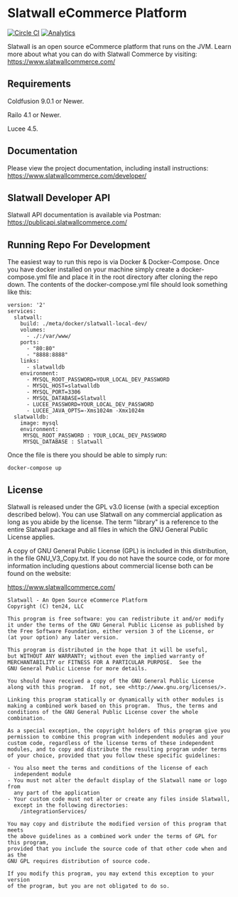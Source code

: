# Slatwall eCommerce Platform
[![Circle CI](https://circleci.com/gh/ten24/slatwall/tree/master.svg?style=svg)](https://circleci.com/gh/ten24/slatwall/tree/master) [![Analytics](https://slatwall-ga-beacon.appspot.com/UA-22767386-6/code)](https://github.com/igrigorik/ga-beacon)

Slatwall is an open source eCommerce platform that runs on the JVM.  Learn more about what you can do with Slatwall Commerce by visiting: https://www.slatwallcommerce.com/

Requirements
------------

Coldfusion 9.0.1 or Newer.

Railo 4.1 or Newer.

Lucee 4.5.


Documentation
-------------

Please view the project documentation, including install instructions: https://www.slatwallcommerce.com/developer/


Slatwall Developer API
----------------------

Slatwall API documentation is available via Postman: https://publicapi.slatwallcommerce.com/


Running Repo For Development
----------------------------

The easiest way to run this repo is via Docker & Docker-Compose.  Once you have docker installed on your machine simply create a docker-compose.yml file and place it in the root directory after cloning the repo down.  The contents of the docker-compose.yml file should look something like this:

```
version: '2'
services:
  slatwall:
    build: ./meta/docker/slatwall-local-dev/
    volumes:
      - ./:/var/www/
    ports:
      - "80:80"
      - "8888:8888"
    links:
      - slatwalldb
    environment:
      - MYSQL_ROOT_PASSWORD=YOUR_LOCAL_DEV_PASSWORD
      - MYSQL_HOST=slatwalldb
      - MYSQL_PORT=3306
      - MYSQL_DATABASE=Slatwall
      - LUCEE_PASSWORD=YOUR_LOCAL_DEV_PASSWORD
      - LUCEE_JAVA_OPTS=-Xms1024m -Xmx1024m
  slatwalldb:
    image: mysql
    environment:
     MYSQL_ROOT_PASSWORD : YOUR_LOCAL_DEV_PASSWORD
     MYSQL_DATABASE : Slatwall
```

Once the file is there you should be able to simply run:

```
docker-compose up
```

License
-------

Slatwall is released under the GPL v3.0 license (with a special exception described below).
You can use Slatwall on any commercial application as long as you abide by the license.
The term "library" is a reference to the entire Slatwall package and all files in which
the GNU General Public License applies.

A copy of GNU General Public License (GPL) is included in this distribution,
in the file GNU_V3_Copy.txt. If you do not have the source code, or for more information
including questions about commercial license both can be found on the website:

https://www.slatwallcommerce.com/


	Slatwall - An Open Source eCommerce Platform
    Copyright (C) ten24, LLC

    This program is free software: you can redistribute it and/or modify
    it under the terms of the GNU General Public License as published by
    the Free Software Foundation, either version 3 of the License, or
    (at your option) any later version.

    This program is distributed in the hope that it will be useful,
    but WITHOUT ANY WARRANTY; without even the implied warranty of
    MERCHANTABILITY or FITNESS FOR A PARTICULAR PURPOSE.  See the
    GNU General Public License for more details.

    You should have received a copy of the GNU General Public License
    along with this program.  If not, see <http://www.gnu.org/licenses/>.

    Linking this program statically or dynamically with other modules is
    making a combined work based on this program.  Thus, the terms and
    conditions of the GNU General Public License cover the whole
    combination.

    As a special exception, the copyright holders of this program give you
    permission to combine this program with independent modules and your
    custom code, regardless of the license terms of these independent
    modules, and to copy and distribute the resulting program under terms
    of your choice, provided that you follow these specific guidelines:

	- You also meet the terms and conditions of the license of each
	  independent module
	- You must not alter the default display of the Slatwall name or logo from  
	  any part of the application
	- Your custom code must not alter or create any files inside Slatwall,
	  except in the following directories:
		/integrationServices/

	You may copy and distribute the modified version of this program that meets
	the above guidelines as a combined work under the terms of GPL for this program,
	provided that you include the source code of that other code when and as the
	GNU GPL requires distribution of source code.

    If you modify this program, you may extend this exception to your version
    of the program, but you are not obligated to do so.

